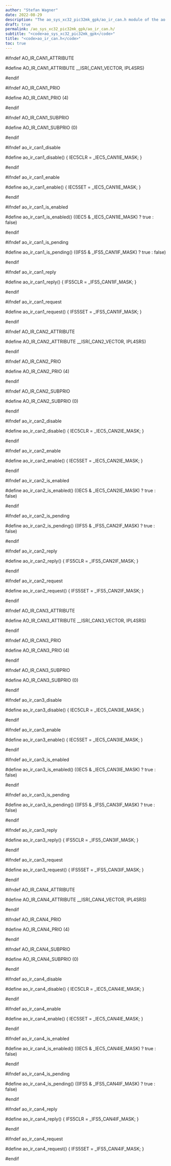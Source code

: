 ```yaml
---
author: "Stefan Wagner"
date: 2022-08-29
description: "The ao_sys_xc32_pic32mk_gpk/ao_ir_can.h module of the ao real-time operating system."
draft: true
permalink: /ao_sys_xc32_pic32mk_gpk/ao_ir_can.h/ 
subtitle: "<code>ao_sys_xc32_pic32mk_gpk</code>"
title: "<code>ao_ir_can.h</code>"
toc: true
---
```


#ifndef AO_IR_CAN1_ATTRIBUTE

#define AO_IR_CAN1_ATTRIBUTE        __ISR(_CAN1_VECTOR, IPL4SRS)

#endif

#ifndef AO_IR_CAN1_PRIO

#define AO_IR_CAN1_PRIO             (4)

#endif

#ifndef AO_IR_CAN1_SUBPRIO

#define AO_IR_CAN1_SUBPRIO          (0)

#endif

#ifndef ao_ir_can1_disable

#define ao_ir_can1_disable()        { IEC5CLR = _IEC5_CAN1IE_MASK; }

#endif

#ifndef ao_ir_can1_enable

#define ao_ir_can1_enable()         { IEC5SET = _IEC5_CAN1IE_MASK; }

#endif

#ifndef ao_ir_can1_is_enabled

#define ao_ir_can1_is_enabled()     ((IEC5 & _IEC5_CAN1IE_MASK) ? true : false)

#endif

#ifndef ao_ir_can1_is_pending

#define ao_ir_can1_is_pending()     ((IFS5 & _IFS5_CAN1IF_MASK) ? true : false)

#endif

#ifndef ao_ir_can1_reply

#define ao_ir_can1_reply()          { IFS5CLR = _IFS5_CAN1IF_MASK; }

#endif

#ifndef ao_ir_can1_request

#define ao_ir_can1_request()        { IFS5SET = _IFS5_CAN1IF_MASK; }

#endif

#ifndef AO_IR_CAN2_ATTRIBUTE

#define AO_IR_CAN2_ATTRIBUTE        __ISR(_CAN2_VECTOR, IPL4SRS)

#endif

#ifndef AO_IR_CAN2_PRIO

#define AO_IR_CAN2_PRIO             (4)

#endif

#ifndef AO_IR_CAN2_SUBPRIO

#define AO_IR_CAN2_SUBPRIO          (0)

#endif

#ifndef ao_ir_can2_disable

#define ao_ir_can2_disable()        { IEC5CLR = _IEC5_CAN2IE_MASK; }

#endif

#ifndef ao_ir_can2_enable

#define ao_ir_can2_enable()         { IEC5SET = _IEC5_CAN2IE_MASK; }

#endif

#ifndef ao_ir_can2_is_enabled

#define ao_ir_can2_is_enabled()     ((IEC5 & _IEC5_CAN2IE_MASK) ? true : false)

#endif

#ifndef ao_ir_can2_is_pending

#define ao_ir_can2_is_pending()     ((IFS5 & _IFS5_CAN2IF_MASK) ? true : false)

#endif

#ifndef ao_ir_can2_reply

#define ao_ir_can2_reply()          { IFS5CLR = _IFS5_CAN2IF_MASK; }

#endif

#ifndef ao_ir_can2_request

#define ao_ir_can2_request()        { IFS5SET = _IFS5_CAN2IF_MASK; }

#endif

#ifndef AO_IR_CAN3_ATTRIBUTE

#define AO_IR_CAN3_ATTRIBUTE        __ISR(_CAN3_VECTOR, IPL4SRS)

#endif

#ifndef AO_IR_CAN3_PRIO

#define AO_IR_CAN3_PRIO             (4)

#endif

#ifndef AO_IR_CAN3_SUBPRIO

#define AO_IR_CAN3_SUBPRIO          (0)

#endif

#ifndef ao_ir_can3_disable

#define ao_ir_can3_disable()        { IEC5CLR = _IEC5_CAN3IE_MASK; }

#endif

#ifndef ao_ir_can3_enable

#define ao_ir_can3_enable()         { IEC5SET = _IEC5_CAN3IE_MASK; }

#endif

#ifndef ao_ir_can3_is_enabled

#define ao_ir_can3_is_enabled()     ((IEC5 & _IEC5_CAN3IE_MASK) ? true : false)

#endif

#ifndef ao_ir_can3_is_pending

#define ao_ir_can3_is_pending()     ((IFS5 & _IFS5_CAN3IF_MASK) ? true : false)

#endif

#ifndef ao_ir_can3_reply

#define ao_ir_can3_reply()          { IFS5CLR = _IFS5_CAN3IF_MASK; }

#endif

#ifndef ao_ir_can3_request

#define ao_ir_can3_request()        { IFS5SET = _IFS5_CAN3IF_MASK; }

#endif

#ifndef AO_IR_CAN4_ATTRIBUTE

#define AO_IR_CAN4_ATTRIBUTE        __ISR(_CAN4_VECTOR, IPL4SRS)

#endif

#ifndef AO_IR_CAN4_PRIO

#define AO_IR_CAN4_PRIO             (4)

#endif

#ifndef AO_IR_CAN4_SUBPRIO

#define AO_IR_CAN4_SUBPRIO          (0)

#endif

#ifndef ao_ir_can4_disable

#define ao_ir_can4_disable()        { IEC5CLR = _IEC5_CAN4IE_MASK; }

#endif

#ifndef ao_ir_can4_enable

#define ao_ir_can4_enable()         { IEC5SET = _IEC5_CAN4IE_MASK; }

#endif

#ifndef ao_ir_can4_is_enabled

#define ao_ir_can4_is_enabled()     ((IEC5 & _IEC5_CAN4IE_MASK) ? true : false)

#endif

#ifndef ao_ir_can4_is_pending

#define ao_ir_can4_is_pending()     ((IFS5 & _IFS5_CAN4IF_MASK) ? true : false)

#endif

#ifndef ao_ir_can4_reply

#define ao_ir_can4_reply()          { IFS5CLR = _IFS5_CAN4IF_MASK; }

#endif

#ifndef ao_ir_can4_request

#define ao_ir_can4_request()        { IFS5SET = _IFS5_CAN4IF_MASK; }

#endif

